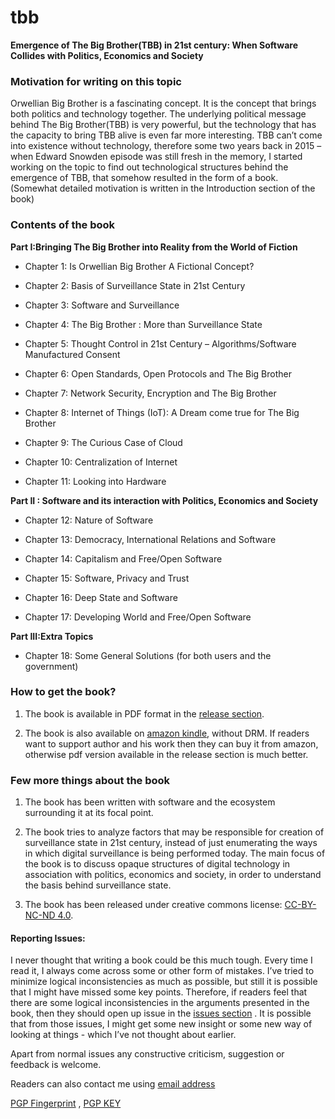 # tbb

**Emergence of The Big Brother(TBB) in 21st century: When Software Collides with Politics, Economics and Society**


### Motivation for writing on this topic

Orwellian Big Brother is a fascinating concept. It is the concept that brings both politics and technology together. The underlying political message behind The Big Brother(TBB) is very powerful, but the technology that has the capacity to bring TBB alive is even far more interesting. TBB can’t come into existence without technology, therefore some two years back in 2015 – when Edward Snowden episode was still fresh in the memory, I started working on the topic to find out technological structures behind the emergence of TBB, that somehow resulted in the form of a book. (Somewhat detailed motivation is written in the Introduction section of the book)


### Contents of the book

**Part I:Bringing The Big Brother into Reality from the World of Fiction**

* Chapter 1: Is Orwellian Big Brother A Fictional Concept?

* Chapter 2: Basis of Surveillance State in 21st Century

* Chapter 3: Software and Surveillance

* Chapter 4: The Big Brother : More than Surveillance State

* Chapter 5: Thought Control in 21st Century – Algorithms/Software Manufactured Consent

* Chapter 6: Open Standards, Open Protocols and The Big Brother

* Chapter 7: Network Security, Encryption and The Big Brother

* Chapter 8: Internet of Things (IoT): A Dream come true for The Big Brother

* Chapter 9: The Curious Case of Cloud

* Chapter 10: Centralization of Internet

* Chapter 11: Looking into Hardware

**Part II : Software and its interaction with Politics, Economics and Society**

* Chapter 12: Nature of Software

* Chapter 13: Democracy, International Relations and Software

* Chapter 14: Capitalism and Free/Open Software

* Chapter 15: Software, Privacy and Trust

* Chapter 16: Deep State and Software

* Chapter 17: Developing World and Free/Open Software

**Part III:Extra Topics**

* Chapter 18: Some General Solutions (for both users and the government)


### How to get the book?

1. The book is available in PDF format in the [release section](https://github.com/mahanubhav/tbb/releases).

2. The book is also available on [amazon kindle](https://www.amazon.com/dp/B07548C2K1), without DRM. If readers want to support author and his work then they can buy it from amazon, otherwise pdf version available in the release section is much better. 

### Few more things about the book

1. The book has been written with software and the ecosystem surrounding it at its focal point. 

2. The book tries to analyze factors that may be responsible for creation of surveillance state in 21st century, instead of just enumerating the ways in which digital surveillance is being performed today. The main focus of the book is to discuss opaque structures of digital technology in association with politics, economics and society, in order to understand the basis behind surveillance state.

3. The book has been released under creative commons license: [CC-BY-NC-ND 4.0](https://creativecommons.org/licenses/by-nc-nd/4.0/). 


#### Reporting Issues:

I never thought that writing a book could be this much tough. Every time I read it, I always come across some or other form of mistakes.  I’ve tried to minimize logical inconsistencies as much as possible, but still it is possible that I might have missed some key points. Therefore, if readers feel that there are some logical inconsistencies in the arguments presented in the book, then they should open up issue in the [issues section](https://github.com/mahanubhav/tbb/issues) . It is possible that from those issues, I might get some new insight or some new way of looking at things - which I’ve not thought about earlier.

Apart from normal issues any constructive criticism, suggestion or feedback is welcome. 

Readers can also contact me using [email address](mailto:sm.author@protonmail.com)

[PGP Fingerprint](/contact/fingerprint.txt) , [PGP KEY](/contact/public_key.txt)
